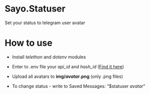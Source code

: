 # Sayo.Statuser
Set your status to telegram user avatar

# How to use

* Install *telethon* and *dotenv* modules
* Enter to .env file your *api_id* and *hash_id* ([Find it here](https://my.telegram.org/))
* Upload all avatars to **img/*avatar*.png** (only .png files)

* To change status - write to Saved Messages: "$statuser *avatar*"
